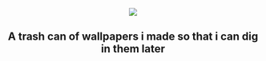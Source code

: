 <p align="center"><img src="https://i.imgur.com/E4oHjpe.png"></p>
<h2 align="center">
A trash can of wallpapers i made so that i can dig in them later
</h2>